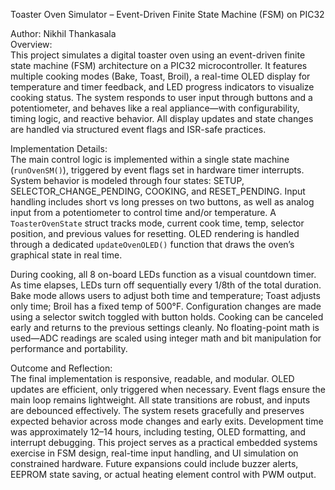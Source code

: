 Toaster Oven Simulator – Event-Driven Finite State Machine (FSM) on PIC32

Author: Nikhil Thankasala  
Overview:  
This project simulates a digital toaster oven using an event-driven finite state machine (FSM) architecture on a PIC32 microcontroller. It features multiple cooking modes (Bake, Toast, Broil), a real-time OLED display for temperature and timer feedback, and LED progress indicators to visualize cooking status. The system responds to user input through buttons and a potentiometer, and behaves like a real appliance—with configurability, timing logic, and reactive behavior. All display updates and state changes are handled via structured event flags and ISR-safe practices.

Implementation Details:  
The main control logic is implemented within a single state machine (`runOvenSM()`), triggered by event flags set in hardware timer interrupts. System behavior is modeled through four states: SETUP, SELECTOR_CHANGE_PENDING, COOKING, and RESET_PENDING. Input handling includes short vs long presses on two buttons, as well as analog input from a potentiometer to control time and/or temperature. A `ToasterOvenState` struct tracks mode, current cook time, temp, selector position, and previous values for resetting. OLED rendering is handled through a dedicated `updateOvenOLED()` function that draws the oven’s graphical state in real time.

During cooking, all 8 on-board LEDs function as a visual countdown timer. As time elapses, LEDs turn off sequentially every 1/8th of the total duration. Bake mode allows users to adjust both time and temperature; Toast adjusts only time; Broil has a fixed temp of 500°F. Configuration changes are made using a selector switch toggled with button holds. Cooking can be canceled early and returns to the previous settings cleanly. No floating-point math is used—ADC readings are scaled using integer math and bit manipulation for performance and portability.

Outcome and Reflection:  
The final implementation is responsive, readable, and modular. OLED updates are efficient, only triggered when necessary. Event flags ensure the main loop remains lightweight. All state transitions are robust, and inputs are debounced effectively. The system resets gracefully and preserves expected behavior across mode changes and early exits. Development time was approximately 12–14 hours, including testing, OLED formatting, and interrupt debugging. This project serves as a practical embedded systems exercise in FSM design, real-time input handling, and UI simulation on constrained hardware. Future expansions could include buzzer alerts, EEPROM state saving, or actual heating element control with PWM output.
